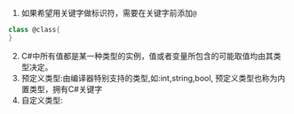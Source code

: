 1. 如果希望用关键字做标识符，需要在关键字前添加`@`
```c#
class @class{
}
```
2. C#中所有值都是某一种类型的实例，值或者变量所包含的可能取值均由其类型决定。
3. 预定义类型:由编译器特别支持的类型,如:int,string,bool,
预定义类型也称为内置类型，拥有C#关键字
4. 自定义类型:
